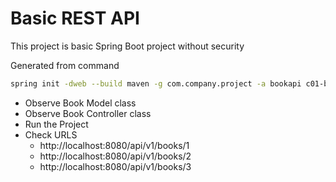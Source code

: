 # Basic REST API 

This project is basic Spring Boot project without security

Generated from command

```bash
spring init -dweb --build maven -g com.company.project -a bookapi c01-basic-api
```
* Observe Book Model class
* Observe Book Controller class
* Run the Project
* Check URLS
  * http://localhost:8080/api/v1/books/1
  * http://localhost:8080/api/v1/books/2
  * http://localhost:8080/api/v1/books/3

